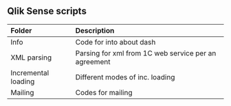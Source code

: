 ## Qlik Sense scripts

|        Folder         |       Description      |
| :-------------------  | :----------------------|
| Info                  | Code for into about dash |
| XML parsing           | Parsing for xml from 1C web service per an agreement|
| Incremental loading   | Different modes of inc. loading|
| Mailing               | Codes for mailing |
